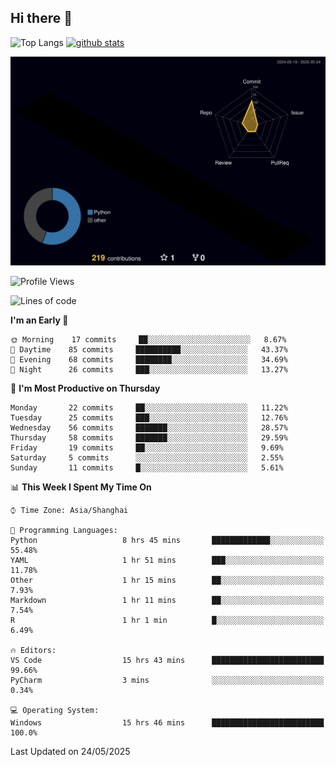 ## Hi there 👋
<p align="left"> 
  <img alt="Top Langs" height="150px" src="https://github-readme-stats.vercel.app/api/top-langs/?username=Sierraki&layout=compact&show_icons=true&theme=onedark" />
  <a href="https://github.com/Sierraki/LC_Solve">
   <img alt="github stats"height="150px"  src="https://github-readme-stats.vercel.app/api/pin/?username=Sierraki&repo=LC_Solve&theme=onedark&show_icons=true" />
  </a>

![](./profile-3d-contrib/profile-night-rainbow.svg)

<!--START_SECTION:waka-->
![Profile Views](http://img.shields.io/badge/Profile%20Views-1-blue)

![Lines of code](https://img.shields.io/badge/From%20Hello%20World%20I%27ve%20Written-977%20lines%20of%20code-blue)

**I'm an Early 🐤** 

```text
🌞 Morning    17 commits     ██░░░░░░░░░░░░░░░░░░░░░░░   8.67% 
🌆 Daytime    85 commits     ██████████░░░░░░░░░░░░░░░   43.37% 
🌃 Evening    68 commits     ████████░░░░░░░░░░░░░░░░░   34.69% 
🌙 Night      26 commits     ███░░░░░░░░░░░░░░░░░░░░░░   13.27%

```
📅 **I'm Most Productive on Thursday** 

```text
Monday       22 commits     ██░░░░░░░░░░░░░░░░░░░░░░░   11.22% 
Tuesday      25 commits     ███░░░░░░░░░░░░░░░░░░░░░░   12.76% 
Wednesday    56 commits     ███████░░░░░░░░░░░░░░░░░░   28.57% 
Thursday     58 commits     ███████░░░░░░░░░░░░░░░░░░   29.59% 
Friday       19 commits     ██░░░░░░░░░░░░░░░░░░░░░░░   9.69% 
Saturday     5 commits      ░░░░░░░░░░░░░░░░░░░░░░░░░   2.55% 
Sunday       11 commits     █░░░░░░░░░░░░░░░░░░░░░░░░   5.61%

```


📊 **This Week I Spent My Time On** 

```text
⌚︎ Time Zone: Asia/Shanghai

💬 Programming Languages: 
Python                   8 hrs 45 mins       █████████████░░░░░░░░░░░░   55.48% 
YAML                     1 hr 51 mins        ███░░░░░░░░░░░░░░░░░░░░░░   11.78% 
Other                    1 hr 15 mins        ██░░░░░░░░░░░░░░░░░░░░░░░   7.93% 
Markdown                 1 hr 11 mins        ██░░░░░░░░░░░░░░░░░░░░░░░   7.54% 
R                        1 hr 1 min          █░░░░░░░░░░░░░░░░░░░░░░░░   6.49%

🔥 Editors: 
VS Code                  15 hrs 43 mins      █████████████████████████   99.66% 
PyCharm                  3 mins              ░░░░░░░░░░░░░░░░░░░░░░░░░   0.34%

💻 Operating System: 
Windows                  15 hrs 46 mins      █████████████████████████   100.0%

```


 Last Updated on 24/05/2025
<!--END_SECTION:waka-->
